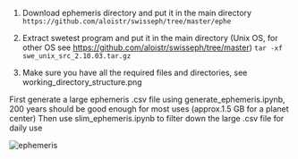 1. Download ephemeris directory and put it in the main directory
   ``` https://github.com/aloistr/swisseph/tree/master/ephe ```
  
2. Extract swetest program and put it in the main directory (Unix OS, for other OS see https://github.com/aloistr/swisseph/tree/master)
   ``` tar -xf swe_unix_src_2.10.03.tar.gz ```

3. Make sure you have all the required files and directories, see working_directory_structure.png

First generate a large ephemeris .csv file using generate_ephemeris.ipynb, 200 years should be good enough for most uses (approx.1.5 GB for a planet center)
Then use slim_ephemeris.ipynb to filter down the large .csv file for daily use 

![ephemeris](https://github.com/NQevxvEtg/ephemeris-generator/blob/main/helio-declination-Moon.png)
